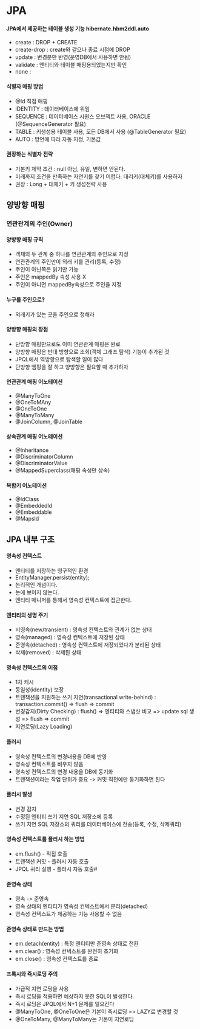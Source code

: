 # JPA 

#### JPA에서 제공하는 테이블 생성 기능 hibernate.hbm2ddl.auto 
- create : DROP + CREATE
- create-drop : create와 같으나 종료 시점에 DROP
- update : 변경분만 반영(운영DB에서 사용하면 안됨)
- validate : 엔티티와 테이블 매핑용되었는지만 확인
- none : 

#### 식별자 매핑 방법
- @Id 직접 매핑
- IDENTITY : 데이터베이스에 위임
- SEQUENCE : 데이터베이스 시퀀스 오브젝트 사용, ORACLE (@SequenceGenerator 필요)
- TABLE : 키생성용 테이블 사용, 모든 DB에서 사용 (@TableGenerator 필요)
- AUTO : 방언에 따라 자동 지정, 기본값 

#### 권장하는 식별자 전략
- 기본키 제약 조건 : null 아님, 유일, 변하면 안된다.
- 미래까지 조건을 만족하는 자연키를 찾기 어렵다. 대리키(대체키)를 사용하자
- 권장 : Long + 대체키 + 키 생성전략 사용

## 양방향 매핑

### 연관관계의 주인(Owner)

#### 양방향 매핑 규칙
 - 객체의 두 관계 중 하나를 연관관계의 주인으로 지정
 - 연관관계의 주인만이 외래 키를 관리(등록, 수정)
 - 주인이 아닌쪽은 읽기만 가능
 - 주인은 mappedBy 속성 사용 X
 - 주인이 아니면 mappedBy속성으로 주인을 지정

 #### 누구를 주인으로?
 - 외래키가 있는 곳을 주인으로 정해라

#### 양방향 매핑의 장점
 - 단방향 매핑만으로도 이미 연관관계 매핑은 완료
 - 양방향 매핑은 반대 방향으로 조회(객체 그래프 탐색) 기능이 추가된 것
 - JPQL에서 역방향으로 탐색할 일이 많다
 - 단방향 앰핑을 잘 하고 양방향은 필요할 때 추가하자

#### 연관관계 매핑 어노테이션
 - @ManyToOne
 - @OneToMAny
 - @OneToOne
 - @ManyToMany
 - @JoinColumn, @JoinTable

#### 상속관계 매핑 어노테이션
 - @Inheritance
 - @DiscriminatorColumn
 - @DiscriminatorValue
 - @MappedSuperclass(매핑 속성만 상속)

#### 복합키 어노테이션
 - @IdClass
 - @EmbeddedId
 - @Embeddable
 - @Mapsld

## JPA 내부 구조

#### 영속성 컨텍스트
 - 엔티티를 저장하는 영구적인 환경
 - EntityManager.persist(entity);
 - 논리적인 개념이다.
 - 눈에 보이지 않는다.
 - 엔티티 매니저를 통해서 영속성 컨텍스트에 접근한다.

#### 엔티티의 생명 주기
 - 비영속(new/transient) : 영속성 컨텍스트와 관계가 없는 상태
 - 영속(managed) : 영속성 컨텍스트에 저장된 상태
 - 준영속(detached) : 영속성 컨텍스트에 저장되었다가 분리된 상태 
 - 삭제(removed) : 삭제된 상태

#### 영속성 컨텍스트의 이점
 - 1차 캐시
 - 동일성(identity) 보장
 - 트랜잭션을 지원하는 쓰기 지연(transactional write-behind) : transaction.commit() =>  flush => commit 
 - 변경감지(Dirty Checking) : flush() => 엔티티와 스냅샷 비교 => update sql 생성 => flush => commit 
 - 지연로딩(Lazy Loading)

#### 플러시 
 - 영속성 컨텍스트의 변경내용을 DB에 반영
 - 영속성 컨텍스트를 비우지 않음
 - 영속성 컨텍스트의 변경 내용을 DB에 동기화
 - 트랜잭션이라는 작업 단위가 중요 -> 커밋 직전에만 동기화하면 된다

#### 플러시 발생
 - 변경 감지
 - 수정된 엔티티 쓰기 지연 SQL 저장소에 등록
 - 쓰기 지연 SQL 저장소의 쿼리를 데이터베이스에 전송(등록, 수정, 삭제쿼리)

#### 영속성 컨텍스트를 플러시 하는 방법
 - em.flush() - 직접 호출
 - 트랜잭션 커밋 - 플러시 자동 호출
 - JPQL 쿼리 실행 - 플러시 자동 호출#

#### 준영속 상태 
 - 영속 -> 준영속
 - 영속 상태의 엔티티가 영속성 컨텍스트에서 분리(detached)
 - 영속성 컨텍스트가 제공하는 기능 사용할 수 없음

#### 준영속 상태로 만드는 방법
 - em.detach(entity) : 특정 엔티티만 준영속 상태로 전환
 - em.clear() : 영속성 컨텍스트를 완전히 초기화
 - em.close() : 영속성 컨텍스트를 종료

#### 프록시와 즉시로딩 주의
 - 가급적 지연 로딩을 사용
 - 즉시 로딩을 적용하면 예상하지 못한 SQL이 발생한다.
 - 즉시 로딩은 JPQL에서 N+1 문제를 일으킨다
 - @ManyToOne, @OneToOne은 기본이 즉시로딩 => LAZY로 변경할 것
 - @OneToMany, @ManyToMany는 기본이 지연로딩